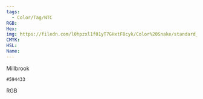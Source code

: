 ```yaml
---
tags:
  - Color/Tag/NTC
RGB:
Hex:
img: https://filedn.com/l0hpzxl1f01yT7GHxtF8cyk/Color%20Snake/standard_csv_to_svg//594433.svg
CMYK:
HSL:
Name:
---
```

Millbrook
```palette
#594433
```
RGB
